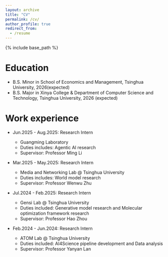 ```yaml
---
layout: archive
title: "CV"
permalink: /cv/
author_profile: true
redirect_from:
  - /resume
---
```


{% include base_path %}

Education
======
* B.S. Minor in School of Economics and Management, Tsinghua University, 2026(expected)
* B.S. Major in Xinya College & Department of Computer Science and Technology, Tsinghua University, 2026 (expected)

Work experience
======

* Jun.2025 - Aug.2025: Research Intern
  * Guangming Laboratory
  * Duties includes: Agentic AI research
  * Supervisor: Professor Ming Li
  
* Mar.2025 - May.2025: Research Intern
  * Media and Networking Lab @ Tsinghua University
  * Duties includes: World model research
  * Supervisor: Professor Wenwu Zhu

* Jul.2024 - Feb.2025: Research Intern
  * Gensi Lab @ Tsinghua University
  * Duties included: Generative model research and Molecular optimization framework research
  * Supervisor: Professor Hao Zhou

* Feb.2024 - Jun.2024: Research Intern
  * ATOM Lab @ Tsinghua University
  * Duties included: AI4Science pipeline development and Data analysis
  * Supervisor: Professor Yanyan Lan
  
